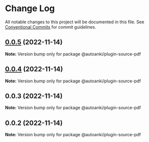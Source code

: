 # Change Log

All notable changes to this project will be documented in this file.
See [Conventional Commits](https://conventionalcommits.org) for commit guidelines.

## [0.0.5](https://github.com/chenlijun99/autoanki/compare/@autoanki/plugin-source-pdf@0.0.3...@autoanki/plugin-source-pdf@0.0.5) (2022-11-14)

**Note:** Version bump only for package @autoanki/plugin-source-pdf

## [0.0.4](https://github.com/chenlijun99/autoanki/compare/@autoanki/plugin-source-pdf@0.0.3...@autoanki/plugin-source-pdf@0.0.4) (2022-11-14)

**Note:** Version bump only for package @autoanki/plugin-source-pdf

## 0.0.3 (2022-11-14)

**Note:** Version bump only for package @autoanki/plugin-source-pdf

## 0.0.2 (2022-11-14)

**Note:** Version bump only for package @autoanki/plugin-source-pdf
